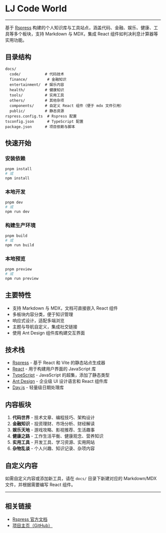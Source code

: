 # LJ Code World

---

基于 [Rspress](https://rspress.dev/) 构建的个人知识库与工具站点，涵盖代码、金融、娱乐、健康、工具等多个板块，支持 Markdown 与 MDX，集成 React 组件如判决利息计算器等实用功能。

## 目录结构

```
docs/
  code/           # 代码技术
  finance/         # 金融知识
  entertainment/  # 娱乐内容
  health/         # 健康知识
  tools/          # 实用工具
  others/         # 其他杂项
  components/     # 自定义 React 组件（便于 mdx 文件引用）
  public/         # 静态资源
rspress.config.ts  # Rspress 配置
tsconfig.json      # TypeScript 配置
package.json      # 项目依赖与脚本
```

## 快速开始

### 安装依赖

```bash
pnpm install
# 或
npm install
```

### 本地开发

```bash
pnpm dev
# 或
npm run dev
```

### 构建生产环境

```bash
pnpm build
# 或
npm run build
```

### 本地预览

```bash
pnpm preview
# 或
npm run preview
```

## 主要特性

- 支持 Markdown 与 MDX，文档可直接嵌入 React 组件
- 多板块内容分类，便于知识管理
- 响应式设计，适配多端浏览
- 主题与导航自定义，集成社交链接
- 使用 Ant Design 组件库构建交互界面

## 技术栈

- [Rspress](https://rspress.dev/) - 基于 React 和 Vite 的静态站点生成器
- [React](https://react.dev/) - 用于构建用户界面的 JavaScript 库
- [TypeScript](https://www.typescriptlang.org/) - JavaScript 的超集，添加了静态类型
- [Ant Design](https://ant.design/) - 企业级 UI 设计语言和 React 组件库
- [Day.js](https://day.js.org/) - 轻量级日期处理库

## 内容板块

1. **代码世界** - 技术文章、编程技巧、架构设计
2. **金融知识** - 投资理财、市场分析、财经解读
3. **娱乐天地** - 游戏攻略、影视推荐、生活趣事
4. **健康之路** - 工作生活平衡、健康观念、营养知识
5. **实用工具** - 开发工具、学习资源、实用网站
6. **杂物乱谈** - 个人兴趣、知识记录、杂项内容


## 自定义内容
如需自定义内容或添加新工具，请在 `docs/` 目录下新建对应的 Markdown/MDX 文件，并根据需要编写 React 组件。

---

## 相关链接

- [Rspress 官方文档](https://rspress.dev/)
- [项目主页（GitHub）](https://github.com/luojing1336)
